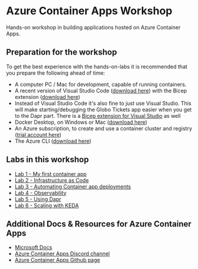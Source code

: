 # Azure Container Apps Workshop
Hands-on workshop in building applications hosted on Azure Container Apps.

## Preparation for the workshop
To get the best experience with the hands-on-labs it is recommended that you prepare the following ahead of time:

- A computer PC / Mac for development, capable of running containers.
- A recent version of Visual Studio Code ([download here](https://code.visualstudio.com/download)) with the Bicep extension ([download here](https://marketplace.visualstudio.com/items?itemName=ms-azuretools.vscode-bicep))
- Instead of Visual Studio Code it's also fine to just use Visual Studio. This will make starting/debugging the Globo Tickets app easier when you get to the Dapr part. There is a [Bicep extension for Visual Studio](https://marketplace.visualstudio.com/items?itemName=ms-azuretools.visualstudiobicep) as well
- Docker Desktop, on Windows or Mac ([download here](https://www.docker.com/products/docker-desktop))
- An Azure subscription, to create and use a container cluster and registry ([trial account here](https://azure.microsoft.com/en-us/free/))
- The Azure CLI ([download here](https://learn.microsoft.com/en-us/cli/azure/install-azure-cli))

## Labs in this workshop

- [Lab 1 - My first container app](labs/first-container-app.md)
- [Lab 2 - Infrastructure as Code](labs/infrastructure-as-code.md)
- [Lab 3 - Automating Container app deployments](labs/deploying-through-pipelines.md)
- [Lab 4 - Observability](labs/observability.md)
- [Lab 5 - Using Dapr](labs/using-dapr.md)
- [Lab 6 - Scaling with KEDA](labs/scaling-with-keda.md)

## Additional Docs & Resources for Azure Container Apps
- [Microsoft Docs](https://learn.microsoft.com/en-us/azure/container-apps/)
- [Azure Container Apps Discord channel](https://aka.ms/containerapps-discord)
- [Azure Container Apps Github page](https://github.com/microsoft/azure-container-apps)